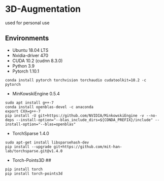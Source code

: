 # 3D-Augmentation
used for personal use

## Environments
- Ubuntu 18.04 LTS
- Nvidia-driver 470
- CUDA 10.2 (cudnn 8.3.0)
- Python 3.9
- Pytorch 1.10.1
```
conda install pytorch torchvision torchaudio cudatoolkit=10.2 -c pytorch
```
- MinKowskiEngine 0.5.4
```
sudo apt install g++-7
conda install openblas-devel -c anaconda
export CXX=g++-7
pip install -U git+https://github.com/NVIDIA/MinkowskiEngine -v --no-deps --install-option="--blas_include_dirs=${CONDA_PREFIX}/include" --install-option="--blas=openblas"
```
- TorchSparse 1.4.0
```
sudo apt-get install libsparsehash-dev
pip install --upgrade git+https://github.com/mit-han-lab/torchsparse.git@v1.4.0
```
- Torch-Points3D ##
```
pip install torch
pip install torch-points3d
```
